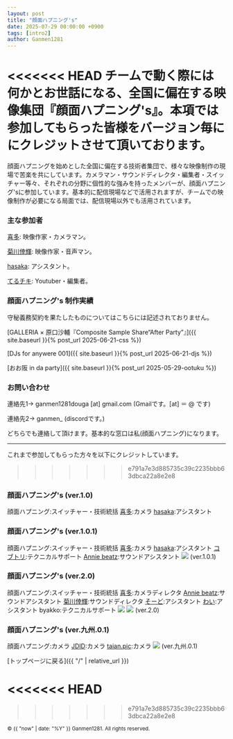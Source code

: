 ```yaml
---
layout: post
title: "顔面ハプニング's"
date: 2025-07-29 00:00:00 +0900
tags: [intro2]
author: Ganmen1281
---
```


<<<<<<< HEAD
チームで動く際には何かとお世話になる、全国に偏在する映像集団『顔面ハプニング's』。本項では参加してもらった皆様をバージョン毎ににクレジットさせて頂いております。
=======
顔面ハプニングを始めとした全国に偏在する技術者集団で、様々な映像制作の現場で苦楽を共にしています。カメラマン・サウンドディレクタ・編集者・スイッチャー等々、それぞれの分野に個性的な強みを持ったメンバーが、顔面ハプニング'sに参加しています。基本的に配信現場などで活用されますが、チームでの映像制作が必要になる局面では、配信現場以外でも活用されています。

### 主な参加者

[喜多](https://m.youtube.com/@紀淡海峡/videos?fbclid=PAQ0xDSwL1INZleHRuA2FlbQIxMAABp0CFIxDmtYZrmKCvueG2LfZ16Swg1o8OjSXJNDp6zACmdAy6wmp2zaZohFoC_aem_eKzHv--5e-83c65KlqszIQ): 映像作家・カメラマン。

[菊川倖輝](https://www.instagram.com/k5i2u2a2o?igsh=Y3Nqa3Z6cTNoamR0): 映像作家・音声マン。

[hasaka](https://x.com/fasaka_2): アシスタント。

[てるチキ](https://x.com/chi_kiNgg): Youtuber・編集者。

<!--description-->

### 顔面ハプニング's 制作実績

守秘義務契約を果たしたものについてはこちらには記述されておりません。

[GALLERIA × 原口沙輔『Composite Sample Share“After Party”』]({{ site.baseurl }}{% post_url 2025-06-21-css %})

[DJs for anywere 001]({{ site.baseurl }}{% post_url 2025-06-21-djs %})

[おお阪 in da party]({{ site.baseurl }}{% post_url 2025-05-29-ootuku %})

### お問い合わせ

連絡先1→ ganmen1281douga [at] gmail.com (Gmailです。[at] ＝ @ です)

連絡先2→ ganmen_ (discordです。)

どちらでも連絡して頂けます。基本的な窓口は私(顔面ハプニング)になります。

------------------------------------------------------------------------------------------------

<!--description-->

これまで参加してもらった方々を以下にクレジットしています。
>>>>>>> e791a7e3d885735c39c2235bbb63dbca22a8e2e8

### 顔面ハプニング's (ver.1.0)
顔面ハプニング:スイッチャー・技術統括
[喜多]:カメラ
[hasaka]:アシスタント

### 顔面ハプニング's (ver.1.0.1)
顔面ハプニング:スイッチャー・技術統括
[喜多]:カメラ
[hasaka]:アシスタント
[コブトリ]:テクニカルサポート
[Annie beatz]:サウンドアシスタント
![]({{site.baseurl}}/assets/img/ganmens2.jpg)
(ver.1.0.1)

### 顔面ハプニング's (ver.2.0)
顔面ハプニング:スイッチャー・技術統括
[喜多]:カメラディレクタ
[Annie beatz]:サウンドアシスタント
[菊川倖輝]:サウンドディレクタ
[そーど]:アシスタント
[わい]:アシスタント
byakko:テクニカルサポート
![]({{site.baseurl}}/assets/img/ganmens.jpg)
![]({{site.baseurl}}/assets/img/ganmens3.jpg)
(ver.2.0)

### 顔面ハプニング's (ver.九州.0.1)
顔面ハプニング:カメラ
[JDID]:カメラ
[taian.pic]:カメラ
![]({{site.baseurl}}/assets/img/ganmens4.jpg)
(ver.九州.0.1)

 [トップページに戻る]({{ "/" | relative_url }})

 [喜多]: https://m.youtube.com/@紀淡海峡/videos?fbclid=PAQ0xDSwL1INZleHRuA2FlbQIxMAABp0CFIxDmtYZrmKCvueG2LfZ16Swg1o8OjSXJNDp6zACmdAy6wmp2zaZohFoC_aem_eKzHv--5e-83c65KlqszIQ
 [hasaka]: https://x.com/fasaka_2
 [Annie beatz]: https://x.com/Annie_beatz
[コブトリ]: https://x.com/mellorine062
[菊川倖輝]: https://www.instagram.com/k5i2u2a2o?igsh=Y3Nqa3Z6cTNoamR0
[そーど]: https://x.com/sword_aiueo0917
[わい]: https://x.com/wauwauw_au
[JDID]: https://www.instagram.com/jdid_.66?igsh=eTExaG5yaG5yejIw
[taian.pic]: https://www.instagram.com/taian.pic?igsh=MTZka3AyN2VhZzkzOQ%3D%3D&utm_source=qr
<<<<<<< HEAD
=======
[てるチキ]: https://x.com/chi_kiNgg
>>>>>>> e791a7e3d885735c39c2235bbb63dbca22a8e2e8

<p><small>&copy; {{ "now" | date: "%Y" }} Ganmen1281. All rights reserved.</small></p>